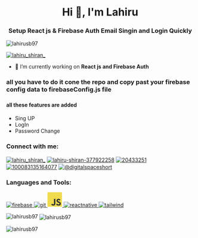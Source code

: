 <h1 align="center">Hi 👋, I'm Lahiru</h1>
<h3 align="center">Setup React js & Firebase Auth Email Singin and Login Quickly</h3>

<p align="left"> <img src="https://komarev.com/ghpvc/?username=lahirusb97&label=Profile%20views&color=0e75b6&style=flat" alt="lahirusb97" /> </p>

<p align="left"> <a href="https://twitter.com/lahiru_shiran_" target="blank"><img src="https://img.shields.io/twitter/follow/lahiru_shiran_?logo=twitter&style=for-the-badge" alt="lahiru_shiran_" /></a> </p>

- 🔭 I’m currently working on **React js and Firebase Auth**
<h3>all you have to do it cone the repo and copy past your firebase config data to firebaseConfig.js file <h3/>
  <h4>all these features are added</h4>
  <ul>
    <li>Sing UP</li>
    <li>LogIn</li>
    <li>Password Change</li>
    
  </ul>
<h3 align="left">Connect with me:</h3>
<p align="left">
<a href="https://twitter.com/lahiru_shiran_" target="blank"><img align="center" src="https://raw.githubusercontent.com/rahuldkjain/github-profile-readme-generator/master/src/images/icons/Social/twitter.svg" alt="lahiru_shiran_" height="30" width="40" /></a>
<a href="https://linkedin.com/in/lahiru-shiran-377922258" target="blank"><img align="center" src="https://raw.githubusercontent.com/rahuldkjain/github-profile-readme-generator/master/src/images/icons/Social/linked-in-alt.svg" alt="lahiru-shiran-377922258" height="30" width="40" /></a>
<a href="https://stackoverflow.com/users/20433251" target="blank"><img align="center" src="https://raw.githubusercontent.com/rahuldkjain/github-profile-readme-generator/master/src/images/icons/Social/stack-overflow.svg" alt="20433251" height="30" width="40" /></a>
<a href="https://fb.com/100083135164077" target="blank"><img align="center" src="https://raw.githubusercontent.com/rahuldkjain/github-profile-readme-generator/master/src/images/icons/Social/facebook.svg" alt="100083135164077" height="30" width="40" /></a>
<a href="https://www.youtube.com/c/@digitalspaceshort" target="blank"><img align="center" src="https://raw.githubusercontent.com/rahuldkjain/github-profile-readme-generator/master/src/images/icons/Social/youtube.svg" alt="@digitalspaceshort" height="30" width="40" /></a>
</p>

<h3 align="left">Languages and Tools:</h3>
<p align="left"> <a href="https://firebase.google.com/" target="_blank" rel="noreferrer"> <img src="https://www.vectorlogo.zone/logos/firebase/firebase-icon.svg" alt="firebase" width="40" height="40"/> </a> <a href="https://git-scm.com/" target="_blank" rel="noreferrer"> <img src="https://www.vectorlogo.zone/logos/git-scm/git-scm-icon.svg" alt="git" width="40" height="40"/> </a> <a href="https://developer.mozilla.org/en-US/docs/Web/JavaScript" target="_blank" rel="noreferrer"> <img src="https://raw.githubusercontent.com/devicons/devicon/master/icons/javascript/javascript-original.svg" alt="javascript" width="40" height="40"/> </a> <a href="https://reactnative.dev/" target="_blank" rel="noreferrer"> <img src="https://reactnative.dev/img/header_logo.svg" alt="reactnative" width="40" height="40"/> </a> <a href="https://tailwindcss.com/" target="_blank" rel="noreferrer"> <img src="https://www.vectorlogo.zone/logos/tailwindcss/tailwindcss-icon.svg" alt="tailwind" width="40" height="40"/> </a> </p>

<p><img align="left" src="https://github-readme-stats.vercel.app/api/top-langs?username=lahirusb97&show_icons=true&locale=en&layout=compact" alt="lahirusb97" /></p>

<p>&nbsp;<img align="center" src="https://github-readme-stats.vercel.app/api?username=lahirusb97&show_icons=true&locale=en" alt="lahirusb97" /></p>

<p><img align="center" src="https://github-readme-streak-stats.herokuapp.com/?user=lahirusb97&" alt="lahirusb97" /></p>
